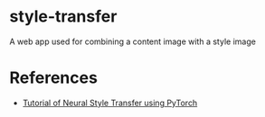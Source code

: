 # style-transfer
A web app used for combining a content image with a style image

# References
- [Tutorial of Neural Style Transfer using PyTorch](https://pytorch.org/tutorials/advanced/neural_style_tutorial.html)
